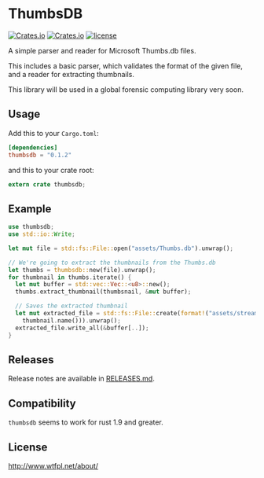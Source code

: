 # ThumbsDB

[![Crates.io](https://img.shields.io/crates/v/thumbsdb.svg)](https://crates.io/crates/thumbsdb)
[![Crates.io](https://img.shields.io/crates/d/thumbsdb.svg)](https://crates.io/crates/thumbsdb)
[![license](http://img.shields.io/badge/license-WTFPL-blue.svg)](https://github.com/zadlg/thumbsdb/blob/master/LICENSE)

A simple parser and reader for Microsoft Thumbs.db files.

This includes a basic parser, which validates the format of the given file, and
a reader for extracting thumbnails.

This library will be used in a global forensic computing library very soon.

## Usage

Add this to your `Cargo.toml`:

```toml
[dependencies]
thumbsdb = "0.1.2"
```

and this to your crate root:

```rust
extern crate thumbsdb;
```

## Example

```rust
use thumbsdb;
use std::io::Write;

let mut file = std::fs::File::open("assets/Thumbs.db").unwrap();

// We're going to extract the thumbnails from the Thumbs.db
let thumbs = thumbsdb::new(file).unwrap();
for thumbnail in thumbs.iterate() {
  let mut buffer = std::vec::Vec::<u8>::new();
  thumbs.extract_thumbnail(thumbsnail, &mut buffer);

  // Saves the extracted thumbnail
  let mut extracted_file = std::fs::File::create(format!("assets/streams/{}",
    thumbnail.name())).unwrap();
  extracted_file.write_all(&buffer[..]);
}
```

## Releases

Release notes are available in [RELEASES.md](RELEASES.md).

## Compatibility

`thumbsdb` seems to work for rust 1.9 and greater.

## License

<http://www.wtfpl.net/about/>

